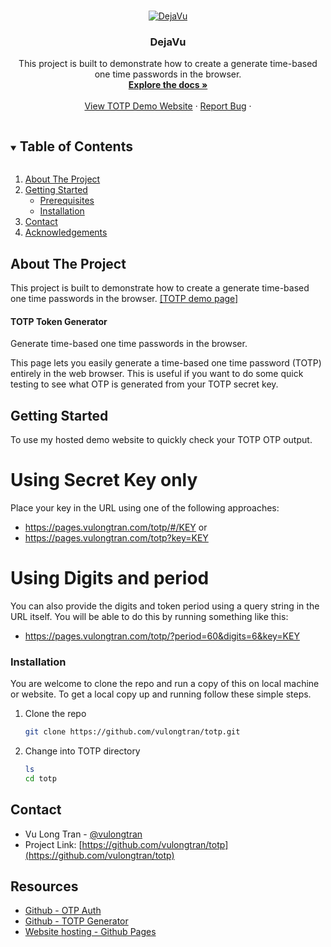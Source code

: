 <!-- PROJECT LOGO -->
<br />
<p align="center">
  <a href="https://github.com/vulongtran/vulongtran.github.io">
    <img src="https://pages.vulongtran.com/images/dejavu-logo.png" alt="DejaVu">
  </a>

  <h3 align="center">DejaVu</h3>

  <p align="center">
This project is built to demonstrate how to create a generate time-based one time passwords in the browser.
    <br />
    <a href="https://github.com/vulongtran/totp"><strong>Explore the docs »</strong></a>
    <br />
    <br />
    <a href="https://pages.vulongtran.com/totp">View TOTP Demo Website</a>
    ·
    <a href="https://github.com/vulongtran/totp/issues">Report Bug</a>
    ·
  </p>
</p>



<!-- TABLE OF CONTENTS -->
<details open="open">
  <summary><h2 style="display: inline-block">Table of Contents</h2></summary>
  <ol>
    <li>
      <a href="#about-the-project">About The Project</a>
    </li>
    <li>
      <a href="#getting-started">Getting Started</a>
      <ul>
        <li><a href="#prerequisites">Prerequisites</a></li>
        <li><a href="#installation">Installation</a></li>
      </ul>
    </li>
    <li><a href="#contact">Contact</a></li>
    <li><a href="#acknowledgements">Acknowledgements</a></li>
  </ol>
</details>



<!-- ABOUT THE PROJECT -->
## About The Project
This project is built to demonstrate how to create a generate time-based one time passwords in the browser.
[[TOTP demo page]](https://pages.vulongtran.com/totp)

#### TOTP Token Generator
Generate time-based one time passwords in the browser.

This page lets you easily generate a time-based one time password (TOTP) entirely in the web browser. This is useful if you want to do some quick testing to see what OTP is generated from your TOTP secret key. 


<!-- GETTING STARTED -->
## Getting Started
To use my hosted demo website to quickly check your TOTP OTP output. 

# Using Secret Key only 
Place your key in the URL using one of the following approaches: 
* https://pages.vulongtran.com/totp/#/KEY or 
* https://pages.vulongtran.com/totp?key=KEY

# Using Digits and period
You can also provide the digits and token period using a query string in the URL itself. You will be able to do this by running something like this: 
* https://pages.vulongtran.com/totp/?period=60&digits=6&key=KEY


### Installation
You are welcome to clone the repo and run a copy of this on local machine or website. To get a local copy up and running follow these simple steps.

1. Clone the repo
   ```sh
   git clone https://github.com/vulongtran/totp.git
   ```
2. Change into TOTP directory
   ```sh
   ls
   cd totp
   ```

<!-- CONTACT -->
## Contact
* Vu Long Tran - [@vulongtran](https://twitter.com/vulongtran)
* Project Link: [https://github.com/vulongtran/totp](https://github.com/vulongtran/totp)

<!-- ACKNOWLEDGEMENTS & RESOURCES -->
## Resources
* [Github - OTP Auth](https://hectorm.github.io/otpauth)
* [Github - TOTP Generator](https://github.com/jaden/totp-generator)
* [Website hosting - Github Pages](https://pages.github.com/)

<!-- MARKDOWN LINKS & IMAGES -->
<!-- https://www.markdownguide.org/basic-syntax/#reference-style-links -->
[linkedin-url]: https://linkedin.com/in/vulongtran